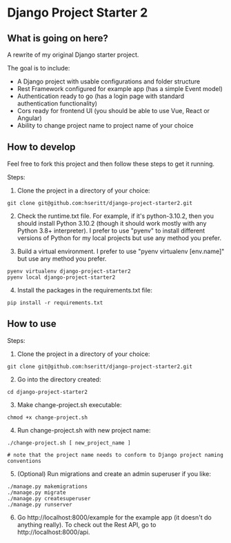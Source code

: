 # Django Project Starter 2

## What is going on here?

A rewrite of my original Django starter project.

The goal is to include:

* A Django project with usable configurations and folder structure
* Rest Framework configured for example app (has a simple Event model)
* Authentication ready to go (has a login page with standard authentication functionality)
* Cors ready for frontend UI (you should be able to use Vue, React or Angular)
* Ability to change project name to project name of your choice

## How to develop

Feel free to fork this project and then follow these steps to get it running.

Steps:

1. Clone the project in a directory of your choice:
  ```
  git clone git@github.com:hseritt/django-project-starter2.git
  ```

2. Check the runtime.txt file. For example, if it's python-3.10.2, then you should install Python 3.10.2 (though it should work mostly with any Python 3.8+ interpreter). I prefer to use "pyenv" to install different versions of Python for my local projects but use any method you prefer.

3. Build a virtual environment. I prefer to use "pyenv virtualenv [env.name]" but use any method you prefer.
  ```
  pyenv virtualenv django-project-starter2
  pyenv local django-project-starter2
  ```

4. Install the packages in the requirements.txt file:
  ```
  pip install -r requirements.txt
  ```

## How to use

Steps:

1. Clone the project in a directory of your choice:
  ```
  git clone git@github.com:hseritt/django-project-starter2.git
  ```

2. Go into the directory created:
  ```
  cd django-project-starter2
  ```

3. Make change-project.sh executable:
  ```
  chmod +x change-project.sh
  ```

4. Run change-project.sh with new project name:
  ```
  ./change-project.sh [ new_project_name ]
  
  # note that the project name needs to conform to Django project naming conventions
  ```

5. (Optional) Run migrations and create an admin superuser if you like:
  ```
  ./manage.py makemigrations
  ./manage.py migrate
  ./manage.py createsuperuser
  ./manage.py runserver
  ```

6. Go http://localhost:8000/example for the example app (it doesn't do anything really). To check out the Rest API, go to http://localhost:8000/api.
   
